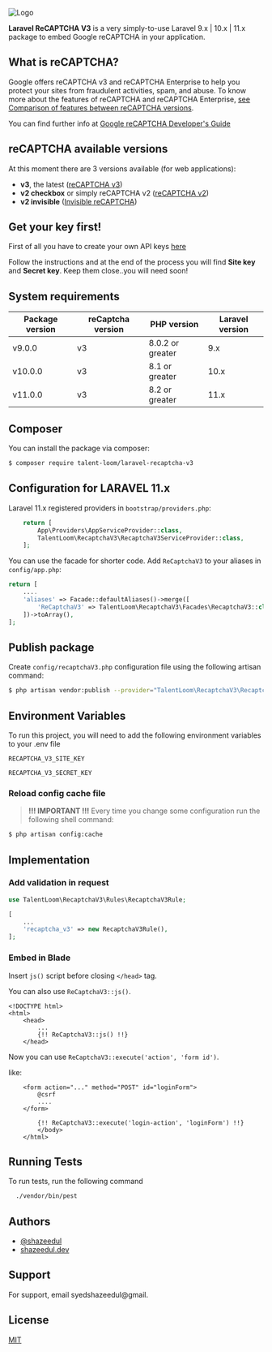 
![Logo](https://upload.wikimedia.org/wikipedia/commons/a/ad/RecaptchaLogo.svg)

**Laravel ReCAPTCHA V3** is a very simply-to-use Laravel 9.x | 10.x | 11.x package to embed Google reCAPTCHA in your application.
## What is reCAPTCHA?

Google offers reCAPTCHA v3 and reCAPTCHA Enterprise to help you protect your sites from fraudulent activities, spam, and abuse. To know more about the features of reCAPTCHA and reCAPTCHA Enterprise, [see Comparison of features between reCAPTCHA versions](https://cloud.google.com/recaptcha-enterprise/docs/compare-versions).

You can find further info at [Google reCAPTCHA Developer's Guide](https://developers.google.com/recaptcha/intro)

## reCAPTCHA available versions

At this moment there are 3 versions available (for web applications):

-   **v3**, the latest ([reCAPTCHA v3](https://developers.google.com/recaptcha/docs/v3))
-   **v2 checkbox** or simply reCAPTCHA v2 ([reCAPTCHA v2](https://developers.google.com/recaptcha/docs/display))
-   **v2 invisible** ([Invisible reCAPTCHA](https://developers.google.com/recaptcha/docs/invisible))

## Get your key first!

First of all you have to create your own API keys [here](https://www.google.com/recaptcha/admin)

Follow the instructions and at the end of the process you will find **Site key** and **Secret key**. Keep them close..you will need soon!

## System requirements

| Package version | reCaptcha version | PHP version      | Laravel version |
| --------------- | ----------------- | ---------------- | --------------- |
| v9.0.0          | v3                | 8.0.2 or greater | 9.x             |
| v10.0.0         | v3                | 8.1 or greater   | 10.x            |
| v11.0.0         | v3                | 8.2 or greater   | 11.x            |
## Composer

You can install the package via composer:

```sh
$ composer require talent-loom/laravel-recaptcha-v3
```
## Configuration for LARAVEL 11.x

Laravel 11.x registered providers in `bootstrap/providers.php`:

```php
    return [
        App\Providers\AppServiceProvider::class,
        TalentLoom\RecaptchaV3\RecaptchaV3ServiceProvider::class,
    ];
```

You can use the facade for shorter code. Add `ReCaptchaV3` to your aliases in `config/app.php`:

```php
return [
    ....
    'aliases' => Facade::defaultAliases()->merge([
        'ReCaptchaV3' => TalentLoom\RecaptchaV3\Facades\RecaptchaV3::class,
    ])->toArray(),
];
```
## Publish package

Create `config/recaptchaV3.php` configuration file using the following artisan command:

```sh
$ php artisan vendor:publish --provider="TalentLoom\RecaptchaV3\RecaptchaV3ServiceProvider"
```
## Environment Variables

To run this project, you will need to add the following environment variables to your .env file

`RECAPTCHA_V3_SITE_KEY`

`RECAPTCHA_V3_SECRET_KEY`

### Reload config cache file

> **!!! IMPORTANT !!!** Every time you change some configuration run the following shell command:

```sh
$ php artisan config:cache
```

## Implementation

### Add validation in request

```php
use TalentLoom\RecaptchaV3\Rules\RecaptchaV3Rule;

[
    ...
    'recaptcha_v3' => new RecaptchaV3Rule(),
];
```

### Embed in Blade

Insert `js()` script before closing `</head>` tag.

You can also use `ReCaptchaV3::js()`.

```blade
<!DOCTYPE html>
<html>
    <head>
        ...
        {!! ReCaptchaV3::js() !!}
    </head>
```

Now you can use `ReCaptchaV3::execute('action', 'form id')`.

like:

```blade
    <form action="..." method="POST" id="loginForm">
        @csrf
        ....
    </form>
```

```blade
        {!! ReCaptchaV3::execute('login-action', 'loginForm') !!}
        </body>
    </html>
```
## Running Tests

To run tests, run the following command

```bash
  ./vendor/bin/pest
```


## Authors

- [@shazeedul](https://www.github.com/shazeedul)
- [shazeedul.dev](https://shazeedul.dev)


## Support

For support, email syedshazeedul@gmail.


## License

[MIT](https://choosealicense.com/licenses/mit/)


